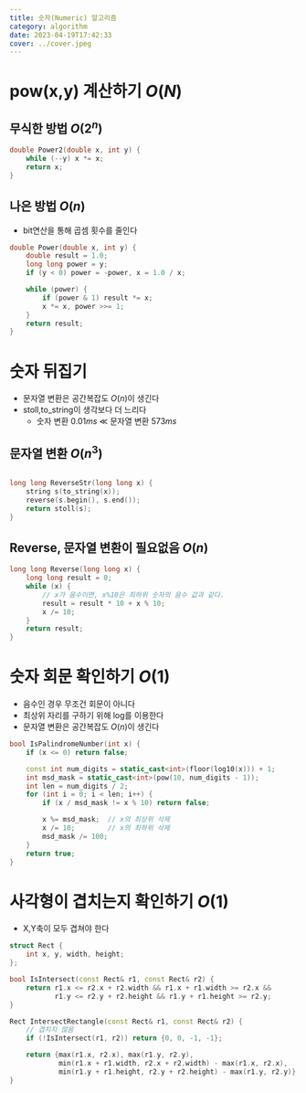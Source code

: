 ```yaml
---
title: 숫자(Numeric) 알고리즘
category: algorithm
date: 2023-04-19T17:42:33
cover: ../cover.jpeg
---
```


# pow(x,y) 계산하기 $O(N)$

## 무식한 방법 $O(2^n)$

```cpp
double Power2(double x, int y) {
    while (--y) x *= x;
    return x;
}
```

## 나은 방법 $O(n)$

- bit연산을 통해 곱셈 횟수를 줄인다

```cpp
double Power(double x, int y) {
    double result = 1.0;
    long long power = y;
    if (y < 0) power = -power, x = 1.0 / x;

    while (power) {
        if (power & 1) result *= x;
        x *= x, power >>= 1;
    }
    return result;
}
```

# 숫자 뒤집기

- 문자열 변환은 공간복잡도 $O(n)$이 생긴다
- stoll,to_string이 생각보다 더 느리다
  - 숫자 변환 $0.01ms$ $\ll$ 문자열 변환 $573ms$

## 문자열 변환 $O(n^3)$

```cpp

long long ReverseStr(long long x) {
    string s(to_string(x));
    reverse(s.begin(), s.end());
    return stoll(s);
}
```

## Reverse, 문자열 변환이 필요없음 $O(n)$

```cpp
long long Reverse(long long x) {
    long long result = 0;
    while (x) {
        // x가 음수이면, x%10은 최하위 숫자의 음수 값과 같다.
        result = result * 10 + x % 10;
        x /= 10;
    }
    return result;
}
```

# 숫자 회문 확인하기 $O(1)$

- 음수인 경우 무조건 회문이 아니다
- 최상위 자리를 구하기 위해 log를 이용한다
- 문자열 변환은 공간복잡도 $O(n)$이 생긴다

```cpp
bool IsPalindromeNumber(int x) {
    if (x <= 0) return false;

    const int num_digits = static_cast<int>(floor(log10(x))) + 1;
    int msd_mask = static_cast<int>(pow(10, num_digits - 1));
    int len = num_digits / 2;
    for (int i = 0; i < len; i++) {
        if (x / msd_mask != x % 10) return false;

        x %= msd_mask;  // x의 최상위 삭제
        x /= 10;        // x의 최하위 삭제
        msd_mask /= 100;
    }
    return true;
}
```

# 사각형이 겹치는지 확인하기 $O(1)$

- X,Y축이 모두 겹쳐야 한다

```cpp
struct Rect {
    int x, y, width, height;
};

bool IsIntersect(const Rect& r1, const Rect& r2) {
    return r1.x <= r2.x + r2.width && r1.x + r1.width >= r2.x &&
           r1.y <= r2.y + r2.height && r1.y + r1.height >= r2.y;
}

Rect IntersectRectangle(const Rect& r1, const Rect& r2) {
    // 겹치지 않음
    if (!IsIntersect(r1, r2)) return {0, 0, -1, -1};

    return {max(r1.x, r2.x), max(r1.y, r2.y),
            min(r1.x + r1.width, r2.x + r2.width) - max(r1.x, r2.x),
            min(r1.y + r1.height, r2.y + r2.height) - max(r1.y, r2.y)};
}
```
